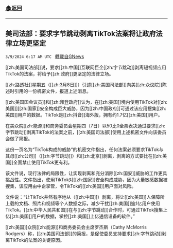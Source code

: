 ###  [:house:返回](README.md)
---


## 美司法部：要求字节跳动剥离TikTok法案将让政府法律立场更坚定
`3/9/2024 6:17 AM UTC ` [轉載自GNews](https://gnews.org/articles/2379214)

[[zh:美国司法部]]说，要求[[zh:中国]]互联网巨企[[zh:字节跳动]]剥离短视频应用TikTok的法案，将给予[[zh:政府]]更坚定的法律立场。

[[zh:路透社]]星期五（[[zh:3月8日]]）引述[[zh:美国司法部]]向美[[zh:众议院]]陈述时引用的一份机密文件，报道上述消息。

[[zh:美国国会议员]]和[[zh:拜登政府]]认为，在[[zh:美国]]境内使用TikTok对[[zh:美国]][[zh:国家]]安全构成巨大威胁，因为[[zh:中国政府]]可通过该应用搜集[[zh:美国]]用户的数据。TikTok是[[zh:抖音]]海外版，拥有约1.7亿[[zh:美国]]用户。

在美众院[[zh:能源]]和商务委员会星期四（7日）以50比0全票表决通过要求[[zh:字节跳动]]剥离TikTok的法案之前，[[zh:美国司法部]]使用上述机密文件向该委员会做了简报。

这份一页名为“TikTok构成的威胁”的机密文件指出，任何法案必须要求TikTok与其母[[zh:公司]]（[[zh:字节跳动]]）和[[zh:北京]]剥离，剥离的方式要比在[[zh:美国]]全面禁止使用TikTok更有利。

该文件说，现行法律的局限性，让实现剥离和充分消除[[zh:国安]]威胁的工作更具挑战性。文件指出，使用TikTok对[[zh:国家]]安全构成威胁，因为大量敏感数据被搜集，该应用由中企掌管，令TikTok的[[zh:美国]]用户面对风险。

文件说：“让TikTok井然有序地从（[[zh:中国]]）剥离，将让[[zh:美国]]人保障所上载的文档、照片和视频等个人数据之际，减少干扰[[zh:美国]]逾1亿用户使用TikTok。[[zh:中华人民共和国]]在与[[zh:字节跳动]]合作时，可通过TikTok搜集上亿[[zh:美国]]用户的数据，掌控[[zh:美国]]上亿通信设备的软件。”

[[zh:美国]]众院[[zh:能源]]和商务委员会主席罗杰斯（Cathy McMorris Rodgers）称，[[zh:美国司法部]]的简报，是促使委员支持要求[[zh:字节跳动]]剥离TikTok的法案的关键原因。
